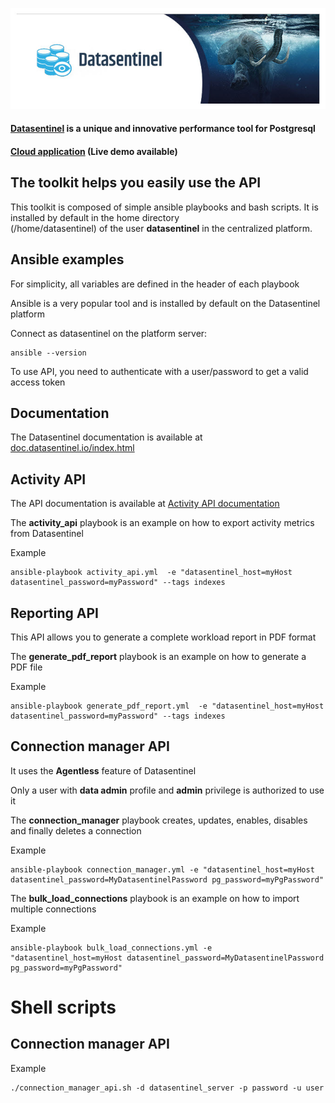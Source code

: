 ![Datasentinel](images/datasentinel-logo.jpg)

#### [Datasentinel](https://www.datasentinel.io) is a unique and innovative performance tool for Postgresql

#### [Cloud application](https://app.datasentinel.io) (Live demo available)

## The toolkit helps you easily use the API

This toolkit is composed of simple ansible playbooks and bash scripts. It is installed by default in the home directory  
(/home/datasentinel) of the user **datasentinel** in the centralized platform. 


## Ansible examples

For simplicity, all variables are defined in the header of each playbook

Ansible is a very popular tool and is installed by default on the Datasentinel platform

Connect as datasentinel on the platform server:
```
ansible --version
```

To use API, you need to authenticate with a user/password to get a valid access token


## Documentation

The Datasentinel documentation is available at [doc.datasentinel.io/index.html](https://doc.datasentinel.io/index.html)

## Activity API

The API documentation is available at [Activity API documentation](https://doc.datasentinel.io/features/APIs.html)

The **activity_api** playbook is an example on how to export activity metrics from Datasentinel 

Example
```
ansible-playbook activity_api.yml  -e "datasentinel_host=myHost datasentinel_password=myPassword" --tags indexes
```

## Reporting API

This API allows you to generate a complete workload report in PDF format

The **generate_pdf_report** playbook is an example on how to generate a PDF file

Example
```
ansible-playbook generate_pdf_report.yml  -e "datasentinel_host=myHost datasentinel_password=myPassword" --tags indexes
```


## Connection manager API 
It uses the **Agentless** feature of Datasentinel

Only a user with **data admin** profile and **admin** privilege is authorized to use it

The **connection_manager** playbook creates, updates, enables, disables and finally deletes a connection

Example
```
ansible-playbook connection_manager.yml -e "datasentinel_host=myHost datasentinel_password=MyDatasentinelPassword pg_password=myPgPassword"
```

The **bulk_load_connections** playbook is an example on how to import multiple connections 

Example
```
ansible-playbook bulk_load_connections.yml -e "datasentinel_host=myHost datasentinel_password=MyDatasentinelPassword pg_password=myPgPassword"
```

# Shell scripts

## Connection manager API 

Example
```
./connection_manager_api.sh -d datasentinel_server -p password -u user
```
